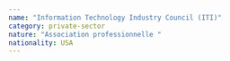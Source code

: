 ```yaml
---
name: "Information Technology Industry Council (ITI)"
category: private-sector
nature: "Association professionnelle "
nationality: USA
---
```

    